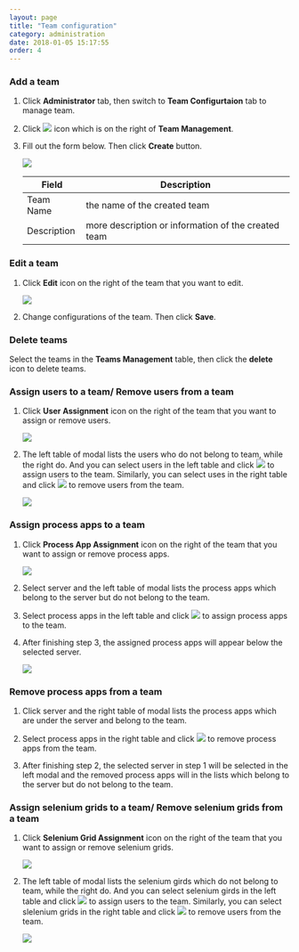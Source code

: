 ```yaml
---
layout: page
title: "Team configuration"
category: administration
date: 2018-01-05 15:17:55
order: 4
---
```


### Add a team
  1. Click **Administrator** tab, then switch to  **Team Configurtaion** tab to manage team.  
  
  2. Click ![][add_icon] icon which is on the right of **Team Management**.
  
  3. Fill out the form below. Then click **Create** button.
  
     ![][administrator_add_team]
     
     |   Field                | Description |
     |------------------------|-------------|                                          
     | Team    Name           | the name of the created team|  
     | Description            | more description or information of the created team|
 
### Edit a team

  1. Click **Edit** icon on the right of the team that you want to edit.
  
     ![][administrator_edit_team]
     
  2. Change configurations of the team. Then click **Save**.
  
### Delete teams

  Select the teams in the **Teams Management** table, then click the **delete** icon to delete teams. 
  
### Assign users to a team/ Remove users from a team

  1. Click **User Assignment** icon on the right of the team that you want to assign or remove users.
  
     ![][administrator_assign_user]
     
  2. The left table of modal lists the users who do not belong to team, while the right do. And you can select users in the left table and click ![][administrator_assign_button] to assign users to the team. Similarly, you can select uses in the right table and click ![][administrator_remove_button] to remove users from the team.

     ![][administrator_assign]
     
### Assign process apps to a team

  1. Click **Process App Assignment** icon on the right of the team that you want to assign or remove process apps.
  
     ![][administrator_assign_processapps]
     
  2. Select server and the left table of modal lists the process apps which belong to the server but do not belong to the team.
  
  3. Select process apps in the left table and click ![][administrator_assign_button] to assign process apps to the team.
  
  4. After finishing step 3, the assigned process apps will appear below the selected server.
  
     ![][administrator_assign_process_apps]
     
### Remove process apps from a team
  
  1. Click server and the right table of modal lists the process apps which are under the server and belong to the team.
  
  2. Select process apps in the right table and click ![][administrator_remove_button] to remove process apps from the team.
  
  3. After finishing step 2, the selected server in step 1 will be selected in the left modal and the removed process apps will in the lists which belong to the server but do not belong to the team.
  
### Assign selenium grids to a team/ Remove selenium grids from a team

  1. Click **Selenium Grid Assignment** icon on the right of the team that you want to assign or remove selenium grids.
  
     ![][administrator_assign_selenium_grid]
     
  2. The left table of modal lists the selenium girds which do not belong to team, while the right do. And you can select selenium girds in the left table and click ![][administrator_assign_button] to assign users to the team. Similarly, you can select slelenium grids in the right table and click ![][administrator_remove_button] to remove users from the team.

     ![][administrator_assign_seleniumgrds]
     
     
     
     
     
     
     
[add_icon]: ../images/administrator/Administrator_add_icon.png
[administrator_add_team]: ../images/administrator/administrator_add_team.png
[administrator_edit_team]: ../images/administrator/administrator_edit_team.png
[administrator_assign_user]: ../images/administrator/administrator_assign_user.png
[administrator_assign_button]: ../images/administrator/administrator_assign_button.png
[administrator_remove_button]: ../images/administrator/administrator_remove_button.png
[administrator_assign]: ../images/administrator/administrator_assign.png
[administrator_assign_processapps]: ../images/administrator/administrator_assign_processapps.png
[administrator_assign_selenium_grid]: ../images/administrator/administrator_assign_selenium_grid.png
[administrator_assign_seleniumgrds]: ../images/administrator/administrator_assign_seleniumgrds.png
[administrator_assign_process_apps]: ../images/administrator/administrator_assign_process_apps.png

